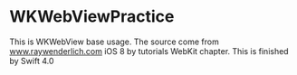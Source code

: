 # WKWebViewPractice
This is WKWebView base usage. The source come from www.raywenderlich.com iOS 8 by tutorials WebKit chapter. This is finished by Swift 4.0
